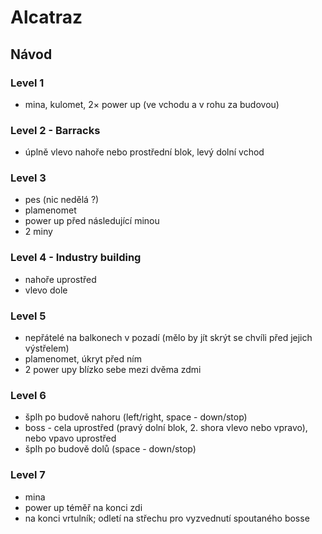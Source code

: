 # Alcatraz

## Návod

### Level 1
* mina, kulomet, 2× power up (ve vchodu a v rohu za budovou)

### Level 2 - Barracks
* úplně vlevo nahoře nebo prostřední blok, levý dolní vchod

### Level 3
* pes (nic nedělá ?)
* plamenomet
* power up před následující minou
* 2 miny

### Level 4 - Industry building
* nahoře uprostřed
* vlevo dole

### Level 5
* nepřátelé na balkonech v pozadí (mělo by jít skrýt se chvíli před jejich výstřelem)
* plamenomet, úkryt před ním
* 2 power upy blízko sebe mezi dvěma zdmi

### Level 6
* šplh po budově nahoru (left/right, space - down/stop)
* boss - cela uprostřed (pravý dolní blok, 2. shora vlevo nebo vpravo), nebo vpavo uprostřed
* šplh po budově dolů (space - down/stop)

### Level 7
* mina
* power up téměř na konci zdi
* na konci vrtulník; odletí na střechu pro vyzvednutí spoutaného bosse
